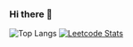 ### Hi there 👋
![Top Langs](https://github-readme-stats.vercel.app/api/top-langs/?username=nfhakim&layout=compact)
[![Leetcode Stats](https://leetcard.jacoblin.cool/nfhakim/)](https://leetcode.com/nfhakim/)
<!--
**nfhakim/nfhakim** is a ✨ _special_ ✨ repository because its `README.md` (this file) appears on your GitHub profile.

Here are some ideas to get you started:

- 🔭 I’m currently working on ...
- 🌱 I’m currently learning ...
- 👯 I’m looking to collaborate on ...
- 🤔 I’m looking for help with ...
- 💬 Ask me about ...
- 📫 How to reach me: ...
- 😄 Pronouns: ...
- ⚡ Fun fact: ...
-->
